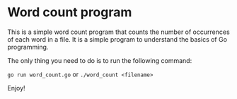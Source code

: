 # Word count program

This is a simple word count program that counts the number of occurrences of each word in a file. It is a simple program to understand the basics of Go programming.

The only thing you need to do is to run the following command:

`go run word_count.go` or `./word_count <filename>`

Enjoy!
